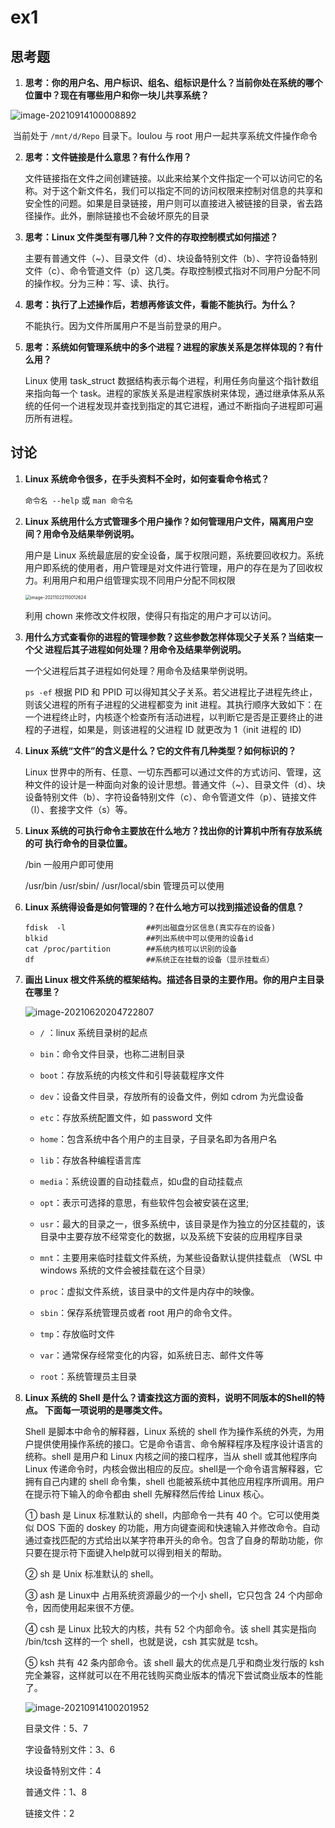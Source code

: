# ex1

## 思考题

1. **思考：你的用户名、用户标识、组名、组标识是什么？当前你处在系统的哪个位置中？现在有哪些用户和你一块儿共享系统？**

![image-20210914100008892](https://markdown-1303167219.cos.ap-shanghai.myqcloud.com/image-20210914100008892.png)

​	当前处于 `/mnt/d/Repo` 目录下。loulou 与 root 用户一起共享系统文件操作命令

2. **思考：文件链接是什么意思？有什么作用？**

    文件链接指在文件之间创建链接。以此来给某个文件指定一个可以访问它的名称。对于这个新文件名，我们可以指定不同的访问权限来控制对信息的共享和安全性的问题。如果是目录链接，用户则可以直接进入被链接的目录，省去路径操作。此外，删除链接也不会破坏原先的目录

3. **思考：Linux 文件类型有哪几种？文件的存取控制模式如何描述？**

    主要有普通文件（~）、目录文件（d）、块设备特别文件（b）、字符设备特别文件（c）、命令管道文件（p）这几类。存取控制模式指对不同用户分配不同的操作权。分为三种：写、读、执行。

4. **思考：执行了上述操作后，若想再修该文件，看能不能执行。为什么？**

    不能执行。因为文件所属用户不是当前登录的用户。

5. **思考：系统如何管理系统中的多个进程？进程的家族关系是怎样体现的？有什么用？**

    Linux 使用 task_struct 数据结构表示每个进程，利用任务向量这个指针数组来指向每一个 task。进程的家族关系是进程家族树来体现，通过继承体系从系统的任何一个进程发现并查找到指定的其它进程，通过不断指向子进程即可遍历所有进程。

## 讨论

1. **Linux 系统命令很多，在手头资料不全时，如何查看命令格式？**

    `命令名 --help` 或 `man 命令名`

2. **Linux 系统用什么方式管理多个用户操作？如何管理用户文件，隔离用户空间？用命令及结果举例说明。**

    用户是 Linux 系统最底层的安全设备，属于权限问题，系统要回收权力。系统用户即系统的使用者，用户管理是对文件进行管理，用户的存在是为了回收权力。利用用户和用户组管理实现不同用户分配不同权限

    <img src="https://markdown-1303167219.cos.ap-shanghai.myqcloud.com/image-20211022110012624.png" alt="image-20211022110012624" style="zoom:50%;" />

    利用 chown 来修改文件权限，使得只有指定的用户才可以访问。

3. **用什么方式查看你的进程的管理参数？这些参数怎样体现父子关系？当结束一个父 进程后其子进程如何处理？用命令及结果举例说明。** 

    一个父进程后其子进程如何处理？用命令及结果举例说明。

    `ps -ef` 根据 PID 和 PPID 可以得知其父子关系。若父进程比子进程先终止，则该父进程的所有子进程的父进程都变为 init 进程。其执行顺序大致如下：在一个进程终止时，内核逐个检查所有活动进程，以判断它是否是正要终止的进程的子进程，如果是，则该进程的父进程 ID 就更改为 1（init 进程的 ID)

4. **Linux 系统“文件”的含义是什么？它的文件有几种类型？如何标识的？** 

    Linux 世界中的所有、任意、一切东西都可以通过文件的方式访问、管理，这种文件的设计是一种面向对象的设计思想。普通文件（~）、目录文件（d）、块设备特别文件（b）、字符设备特别文件（c）、命令管道文件（p）、链接文件（l）、套接字文件（s）等。

5. **Linux 系统的可执行命令主要放在什么地方？找出你的计算机中所有存放系统的可 执行命令的目录位置。** 

    /bin 一般用户即可使用

    /usr/bin   /usr/sbin/  /usr/local/sbin 管理员可以使用

6. **Linux 系统得设备是如何管理的？在什么地方可以找到描述设备的信息？** 

    ```shell
    fdisk  -l                  ##列出磁盘分区信息(真实存在的设备)
    blkid                      ##列出系统中可以使用的设备id
    cat /proc/partition        ##系统内核可以识别的设备
    df                         ##系统正在挂载的设备（显示挂载点）
    ```

7. **画出 Linux 根文件系统的框架结构。描述各目录的主要作用。你的用户主目录在哪里？** 

    ![image-20210620204722807](http://markdown-1303167219.cos.ap-shanghai.myqcloud.com/image-20210620204722807.png)

    - `/` ：linux 系统目录树的起点 
    - `bin`：命令文件目录，也称二进制目录 
    - `boot`：存放系统的内核文件和引导装载程序文件 
    - `dev`：设备文件目录，存放所有的设备文件，例如 cdrom 为光盘设备 

    - `etc`：存放系统配置文件，如 password 文件

    - `home`：包含系统中各个用户的主目录，子目录名即为各用户名 

    - `lib`：存放各种编程语言库 

    - `media`：系统设置的自动挂载点，如u盘的自动挂载点 
    - `opt`：表示可选择的意思，有些软件包会被安装在这里; 

    - `usr`：最大的目录之一，很多系统中，该目录是作为独立的分区挂载的，该目录中主要存放不经常变化的数据，以及系统下安装的应用程序目录 

    - `mnt`：主要用来临时挂载文件系统，为某些设备默认提供挂载点 （WSL 中 windows 系统的文件会被挂载在这个目录）

    - `proc`：虚拟文件系统，该目录中的文件是内存中的映像。 

    - `sbin`：保存系统管理员或者 root 用户的命令文件。 

    - `tmp`：存放临时文件 

    - `var`：通常保存经常变化的内容，如系统日志、邮件文件等 

    - `root`：系统管理员主目录

8. **Linux 系统的 Shell 是什么？请查找这方面的资料，说明不同版本的Shell的特点。 下面每一项说明的是哪类文件。**

    Shell 是脚本中命令的解释器，Linux 系统的 shell 作为操作系统的外壳，为用户提供使用操作系统的接口。它是命令语言、命令解释程序及程序设计语言的统称。shell 是用户和 Linux 内核之间的接口程序，当从 shell 或其他程序向 Linux 传递命令时，内核会做出相应的反应。shell是一个命令语言解释器，它拥有自己内建的 shell 命令集，shell 也能被系统中其他应用程序所调用。用户在提示符下输入的命令都由 shell 先解释然后传给 Linux 核心。

    ① bash 是 Linux 标准默认的 shell，内部命令一共有 40 个。它可以使用类似 DOS 下面的 doskey 的功能，用方向键查阅和快速输入并修改命令。自动通过查找匹配的方式给出以某字符串开头的命令。包含了自身的帮助功能，你只要在提示符下面键入help就可以得到相关的帮助。

    ② sh 是 Unix 标准默认的 shell。

    ③ ash 是 Linux中 占用系统资源最少的一个小 shell，它只包含 24 个内部命令，因而使用起来很不方便。

    ④ csh 是 Linux 比较大的内核，共有 52 个内部命令。该 shell 其实是指向 /bin/tcsh 这样的一个 shell，也就是说，csh 其实就是 tcsh。

    ⑤ ksh 共有 42 条内部命令。该 shell 最大的优点是几乎和商业发行版的 ksh 完全兼容，这样就可以在不用花钱购买商业版本的情况下尝试商业版本的性能了。

    ![image-20210914100201952](https://markdown-1303167219.cos.ap-shanghai.myqcloud.com/image-20210914100201952.png)

    目录文件：5、7

    字设备特别文件：3、6

    块设备特别文件：4

    普通文件：1、8

    链接文件：2


